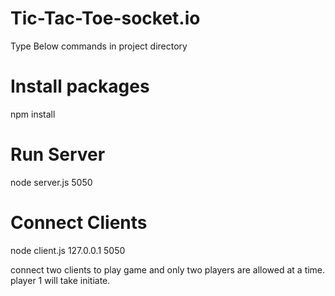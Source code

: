 # Tic-Tac-Toe-socket.io

Type Below commands in project directory

# Install packages
npm install          

# Run Server
node server.js 5050    

# Connect Clients
node client.js 127.0.0.1 5050    

connect two clients to play game and only two players are allowed at a time.
player 1 will take initiate.

